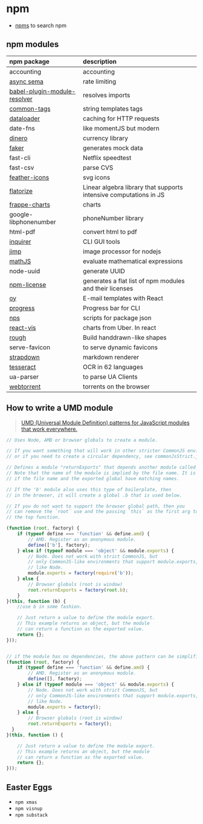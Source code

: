 # npm

* [npms](https://npms.io/) to search npm

## npm modules

| npm package | description |
| :--- | :--- |
| accounting | accounting |
| [async sema](https://github.com/zeit/async-sema/blob/master/examples/rate-limiting.js) | rate limiting |
| [babel-plugin-module-resolver](https://github.com/tleunen/babel-plugin-module-resolver) | resolves imports |
| [common-tags](https://github.com/declandewet/common-tags) | string templates tags |
| [dataloader](https://github.com/facebook/dataloader) | caching for HTTP requests |
| date-fns | like momentJS but modern |
| [dinero](https://sarahdayan.github.io/dinero.js/index.html) | currency library |
| [faker](https://github.com/Marak/Faker.js) | generates mock data |
| fast-cli | Netflix speedtest |
| fast-csv | parse CVS |
| [feather-icons](https://github.com/feathericons/feather) | svg icons |
| [flatorize](https://github.com/glathoud/flatorize) | Linear algebra library that supports intensive computations in JS |
| [frappe-charts](https://github.com/frappe/charts) | charts |
| google-libphonenumber | phoneNumber library |
| html-pdf | convert html to pdf |
| [inquirer](https://github.com/sboudrias/Inquirer.js) | CLI GUI tools |
| [jimp](https://github.com/oliver-moran/jimp) | image processor for nodejs |
| [mathJS](http://mathjs.org/) | evaluate mathematical expressions |
| node-uuid | generate UUID |
| [npm-license](https://github.com/AceMetrix/npm-license) | generates a flat list of npm modules and their licenses |
| [oy](https://github.com/revivek/oy) | E-mail templates with React |
| [progress](https://github.com/visionmedia/node-progress) | Progress bar for CLI |
| [nps](https://github.com/kentcdodds/nps) | scripts for package json |
| [react-vis](https://uber.github.io/react-vis/) | charts from Uber. In react |
| [rough](https://github.com/pshihn/rough) | Build handdrawn-like shapes |
| serve-favicon | to serve dynamic favicons |
| [strapdown](http://strapdownjs.com/) | markdown renderer |
| [tesseract](https://github.com/naptha/tesseract.js) | OCR in 62 languages |
| ua-parser | to parse UA Clients |
| [webtorrent](https://github.com/webtorrent/webtorrent) | torrents on the browser |

## How to write a UMD module

> [UMD \(Universal Module Definition\) patterns for JavaScript modules that work everywhere.](https://github.com/umdjs/umd/blob/master/templates/returnExports.js)

```js
// Uses Node, AMD or browser globals to create a module.

// If you want something that will work in other stricter CommonJS environments,
// or if you need to create a circular dependency, see commonJsStrict.js

// Defines a module "returnExports" that depends another module called "b".
// Note that the name of the module is implied by the file name. It is best
// if the file name and the exported global have matching names.

// If the 'b' module also uses this type of boilerplate, then
// in the browser, it will create a global .b that is used below.

// If you do not want to support the browser global path, then you
// can remove the `root` use and the passing `this` as the first arg to
// the top function.

(function (root, factory) {
    if (typeof define === 'function' && define.amd) {
        // AMD. Register as an anonymous module.
        define(['b'], factory);
    } else if (typeof module === 'object' && module.exports) {
        // Node. Does not work with strict CommonJS, but
        // only CommonJS-like environments that support module.exports,
        // like Node.
        module.exports = factory(require('b'));
    } else {
        // Browser globals (root is window)
        root.returnExports = factory(root.b);
    }
}(this, function (b) {
    //use b in some fashion.

    // Just return a value to define the module export.
    // This example returns an object, but the module
    // can return a function as the exported value.
    return {};
}));


// if the module has no dependencies, the above pattern can be simplified to
(function (root, factory) {
    if (typeof define === 'function' && define.amd) {
        // AMD. Register as an anonymous module.
        define([], factory);
    } else if (typeof module === 'object' && module.exports) {
        // Node. Does not work with strict CommonJS, but
        // only CommonJS-like environments that support module.exports,
        // like Node.
        module.exports = factory();
    } else {
        // Browser globals (root is window)
        root.returnExports = factory();
  }
}(this, function () {

    // Just return a value to define the module export.
    // This example returns an object, but the module
    // can return a function as the exported value.
    return {};
}));
```

## Easter Eggs

* `npm xmas`
* `npm visnup`
* `npm substack`



